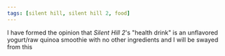 ```yaml
---
tags: [silent hill, silent hill 2, food]
---
```


I have formed the opinion that _Silent Hill 2_'s "health drink" is an unflavored
yogurt/raw quinoa smoothie with no other ingredients and I will be swayed from
this
